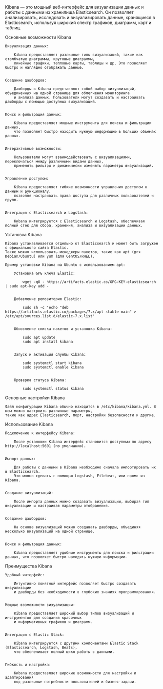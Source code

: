 Kibana — это мощный веб-интерфейс для визуализации данных и работы с данными из хранилища Elasticsearch.
Он позволяет анализировать, исследовать и визуализировать данные, хранящиеся в Elasticsearch,
используя широкий спектр графиков, диаграмм, карт и таблиц.


Основные возможности Kibana

    Визуализация данных:

        Kibana предоставляет различные типы визуализаций, такие как столбчатые диаграммы, круговые диаграммы,
        линейные графики, тепловые карты, таблицы и др. Это позволяет быстро и наглядно отображать данные.


    Создание дашбордов:

        Дашборды в Kibana представляют собой набор визуализаций, объединенных на одной странице для облегчения мониторинга
        и анализа данных. Пользователи могут создавать и настраивать дашборды с помощью доступных визуализаций.


    Поиск и фильтрация данных:

        Kibana предоставляет мощные инструменты для поиска и фильтрации данных,
        что позволяет быстро находить нужную информацию в больших объемах данных.


    Интерактивные возможности:

        Пользователи могут взаимодействовать с визуализациями, переключаться между различными видами данных,
        применять фильтры и динамически изменять параметры визуализаций.


    Управление доступом:

        Kibana предоставляет гибкие возможности управления доступом к данным и функционалу,
        позволяя настраивать права доступа для различных пользователей и групп.


    Интеграция с Elasticsearch и Logstash:

        Kиbana интегрируется с Elasticsearch и Logstash, обеспечивая полный стек для сбора, хранения, анализа и визуализации данных.



Установка Kibana


    Kibana устанавливается отдельно от Elasticsearch и может быть загружен с официального сайта Elastic.
    Также можно использовать менеджеры пакетов, такие как apt (для Debian/Ubuntu) или yum (для CentOS/RHEL).

    Пример установки Kibana на Ubuntu с использованием apt:

        Установка GPG ключа Elastic:

            wget -qO - https://artifacts.elastic.co/GPG-KEY-elasticsearch | sudo apt-key add -


        Добавление репозитория Elastic:

            sudo sh -c 'echo "deb https://artifacts.elastic.co/packages/7.x/apt stable main" > /etc/apt/sources.list.d/elastic-7.x.list'


        Обновление списка пакетов и установка Kibana:

            sudo apt update
            sudo apt install kibana


        Запуск и активация службы Kibana:

            sudo systemctl start kibana
            sudo systemctl enable kibana


        Проверка статуса Kibana:

            sudo systemctl status kibana


Основные настройки Kibana

    Файл конфигурации Kibana обычно находится в /etc/kibana/kibana.yml. В нем можно настроить различные параметры,
    такие как адрес Elasticsearch, порт, настройки безопасности и другие.


Использование Kibana

    Подключение к интерфейсу Kibana:

        После установки Kibana интерфейс становится доступным по адресу http://localhost:5601 (по умолчанию).


    Импорт данных:

        Для работы с данными в Kibana необходимо сначала импортировать их в Elasticsearch.
        Это можно сделать с помощью Logstash, Filebeat, или прямо из Kibana.


    Создание визуализаций:

        После импорта данных можно создавать визуализации, выбирая тип визуализации и настраивая параметры отображения.


    Создание дашбордов:

        На основе визуализаций можно создавать дашборды, объединяя несколько визуализаций на одной странице.


    Поиск и фильтрация данных:

        Kibana предоставляет удобные инструменты для поиска и фильтрации данных, что позволяет быстро находить нужную информацию.


Преимущества Kibana

    Удобный интерфейс:

        Интуитивно понятный интерфейс позволяет быстро создавать визуализации
        и дашборды без необходимости в глубоких знаниях программирования.


    Мощные возможности визуализации:

        Kibana предоставляет широкий выбор типов визуализаций и инструментов для создания красочных
        и информативных графиков и диаграмм.


    Интеграция с Elastic Stack:

        Kibana интегрируется с другими компонентами Elastic Stack (Elasticsearch, Logstash, Beats),
        что обеспечивает полный цикл работы с данными.


    Гибкость и настройка:

        Kиbana предоставляет широкие возможности для настройки и адаптирования 
        под различные потребности пользователей и бизнес-задачи.
        